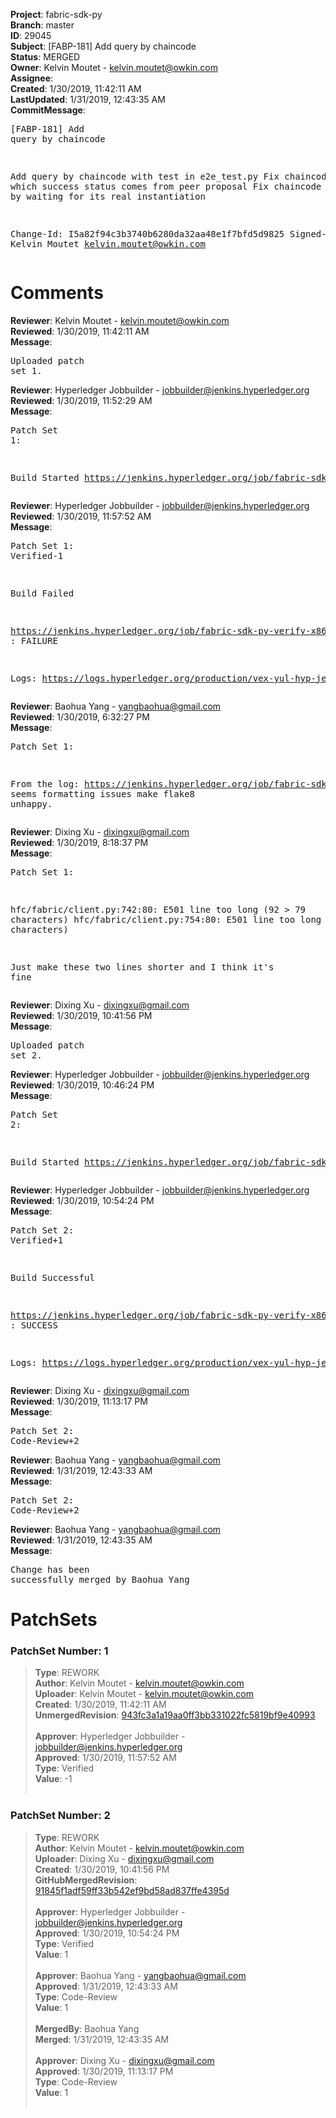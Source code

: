 <strong>Project</strong>: fabric-sdk-py<br><strong>Branch</strong>: master<br><strong>ID</strong>: 29045<br><strong>Subject</strong>: [FABP-181] Add query by chaincode<br><strong>Status</strong>: MERGED<br><strong>Owner</strong>: Kelvin Moutet - kelvin.moutet@owkin.com<br><strong>Assignee</strong>:<br><strong>Created</strong>: 1/30/2019, 11:42:11 AM<br><strong>LastUpdated</strong>: 1/31/2019, 12:43:35 AM<br><strong>CommitMessage</strong>:<br><pre>[FABP-181] Add query by chaincode

Add query by chaincode with test in e2e_test.py
Fix chaincode invoke which success status comes from peer proposal
Fix chaincode instantiate by waiting for its real instantiation

Change-Id: I5a82f94c3b3740b6280da32aa48e1f7bfd5d9825
Signed-off-by: Kelvin Moutet <kelvin.moutet@owkin.com>
</pre><h1>Comments</h1><strong>Reviewer</strong>: Kelvin Moutet - kelvin.moutet@owkin.com<br><strong>Reviewed</strong>: 1/30/2019, 11:42:11 AM<br><strong>Message</strong>: <pre>Uploaded patch set 1.</pre><strong>Reviewer</strong>: Hyperledger Jobbuilder - jobbuilder@jenkins.hyperledger.org<br><strong>Reviewed</strong>: 1/30/2019, 11:52:29 AM<br><strong>Message</strong>: <pre>Patch Set 1:

Build Started https://jenkins.hyperledger.org/job/fabric-sdk-py-verify-x86_64/556/</pre><strong>Reviewer</strong>: Hyperledger Jobbuilder - jobbuilder@jenkins.hyperledger.org<br><strong>Reviewed</strong>: 1/30/2019, 11:57:52 AM<br><strong>Message</strong>: <pre>Patch Set 1: Verified-1

Build Failed 

https://jenkins.hyperledger.org/job/fabric-sdk-py-verify-x86_64/556/ : FAILURE

Logs: https://logs.hyperledger.org/production/vex-yul-hyp-jenkins-3/fabric-sdk-py-verify-x86_64/556</pre><strong>Reviewer</strong>: Baohua Yang - yangbaohua@gmail.com<br><strong>Reviewed</strong>: 1/30/2019, 6:32:27 PM<br><strong>Message</strong>: <pre>Patch Set 1:

From the log: https://jenkins.hyperledger.org/job/fabric-sdk-py-verify-x86_64/556/console, seems formatting issues make flake8 unhappy.</pre><strong>Reviewer</strong>: Dixing Xu - dixingxu@gmail.com<br><strong>Reviewed</strong>: 1/30/2019, 8:18:37 PM<br><strong>Message</strong>: <pre>Patch Set 1:

hfc/fabric/client.py:742:80: E501 line too long (92 > 79 characters)
hfc/fabric/client.py:754:80: E501 line too long (81 > 79 characters)

Just make these two lines shorter and I think it's fine</pre><strong>Reviewer</strong>: Dixing Xu - dixingxu@gmail.com<br><strong>Reviewed</strong>: 1/30/2019, 10:41:56 PM<br><strong>Message</strong>: <pre>Uploaded patch set 2.</pre><strong>Reviewer</strong>: Hyperledger Jobbuilder - jobbuilder@jenkins.hyperledger.org<br><strong>Reviewed</strong>: 1/30/2019, 10:46:24 PM<br><strong>Message</strong>: <pre>Patch Set 2:

Build Started https://jenkins.hyperledger.org/job/fabric-sdk-py-verify-x86_64/557/</pre><strong>Reviewer</strong>: Hyperledger Jobbuilder - jobbuilder@jenkins.hyperledger.org<br><strong>Reviewed</strong>: 1/30/2019, 10:54:24 PM<br><strong>Message</strong>: <pre>Patch Set 2: Verified+1

Build Successful 

https://jenkins.hyperledger.org/job/fabric-sdk-py-verify-x86_64/557/ : SUCCESS

Logs: https://logs.hyperledger.org/production/vex-yul-hyp-jenkins-3/fabric-sdk-py-verify-x86_64/557</pre><strong>Reviewer</strong>: Dixing Xu - dixingxu@gmail.com<br><strong>Reviewed</strong>: 1/30/2019, 11:13:17 PM<br><strong>Message</strong>: <pre>Patch Set 2: Code-Review+2</pre><strong>Reviewer</strong>: Baohua Yang - yangbaohua@gmail.com<br><strong>Reviewed</strong>: 1/31/2019, 12:43:33 AM<br><strong>Message</strong>: <pre>Patch Set 2: Code-Review+2</pre><strong>Reviewer</strong>: Baohua Yang - yangbaohua@gmail.com<br><strong>Reviewed</strong>: 1/31/2019, 12:43:35 AM<br><strong>Message</strong>: <pre>Change has been successfully merged by Baohua Yang</pre><h1>PatchSets</h1><h3>PatchSet Number: 1</h3><blockquote><strong>Type</strong>: REWORK<br><strong>Author</strong>: Kelvin Moutet - kelvin.moutet@owkin.com<br><strong>Uploader</strong>: Kelvin Moutet - kelvin.moutet@owkin.com<br><strong>Created</strong>: 1/30/2019, 11:42:11 AM<br><strong>UnmergedRevision</strong>: [943fc3a1a19aa0ff3bb331022fc5819bf9e40993](https://github.com/hyperledger-gerrit-archive/fabric-sdk-py/commit/943fc3a1a19aa0ff3bb331022fc5819bf9e40993)<br><br><strong>Approver</strong>: Hyperledger Jobbuilder - jobbuilder@jenkins.hyperledger.org<br><strong>Approved</strong>: 1/30/2019, 11:57:52 AM<br><strong>Type</strong>: Verified<br><strong>Value</strong>: -1<br><br></blockquote><h3>PatchSet Number: 2</h3><blockquote><strong>Type</strong>: REWORK<br><strong>Author</strong>: Kelvin Moutet - kelvin.moutet@owkin.com<br><strong>Uploader</strong>: Dixing Xu - dixingxu@gmail.com<br><strong>Created</strong>: 1/30/2019, 10:41:56 PM<br><strong>GitHubMergedRevision</strong>: [91845f1adf59ff33b542ef9bd58ad837ffe4395d](https://github.com/hyperledger-gerrit-archive/fabric-sdk-py/commit/91845f1adf59ff33b542ef9bd58ad837ffe4395d)<br><br><strong>Approver</strong>: Hyperledger Jobbuilder - jobbuilder@jenkins.hyperledger.org<br><strong>Approved</strong>: 1/30/2019, 10:54:24 PM<br><strong>Type</strong>: Verified<br><strong>Value</strong>: 1<br><br><strong>Approver</strong>: Baohua Yang - yangbaohua@gmail.com<br><strong>Approved</strong>: 1/31/2019, 12:43:33 AM<br><strong>Type</strong>: Code-Review<br><strong>Value</strong>: 1<br><br><strong>MergedBy</strong>: Baohua Yang<br><strong>Merged</strong>: 1/31/2019, 12:43:35 AM<br><br><strong>Approver</strong>: Dixing Xu - dixingxu@gmail.com<br><strong>Approved</strong>: 1/30/2019, 11:13:17 PM<br><strong>Type</strong>: Code-Review<br><strong>Value</strong>: 1<br><br></blockquote>